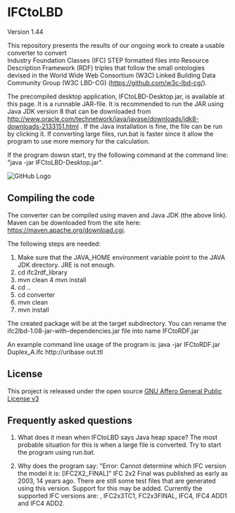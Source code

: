 # IFCtoLBD
Version 1.44

This repository presents the results of our ongoing work to 
create a usable converter to convert  
Industry Foundation Classes (IFC) STEP formatted files into 
Resource Description Framework (RDF) triples that follow the small ontologies devised in  the  World Wide Web Consortium (W3C) Linked Building Data Community Group (W3C LBD-CG)
(https://github.com/w3c-lbd-cg/).

The precompiled desktop application, IFCtoLBD-Desktop.jar, is available at this page. It is a runnable JAR-file. It is recommended to run the JAR using Java JDK version 8 that can be downloaded from http://www.oracle.com/technetwork/java/javase/downloads/jdk8-downloads-2133151.html .  If the Java installation is fine, the file can be run by clicking it. 
If converting large files, run.bat is faster since it allow the program to use more memory for the calculation.

If the program dowsn start, try the following command at the command line: "java -jar IFCtoLBD-Desktop.jar".

![GitHub Logo](https://github.com/jyrkioraskari/IFCtoLBD/blob/master/desktop/src/main/resources/screen.PNG)


## Compiling the code
The converter can be compiled using maven and Java JDK (the above link). Maven can be downloaded from the site here: https://maven.apache.org/download.cgi.

The following steps are needed:
1. Make sure that the JAVA_HOME environment variable point to the JAVA JDK directory. JRE is not enough.
2. cd ifc2rdf_library
3. mvn clean
4  mvn install
5. cd ..
6. cd converter
7. mvn clean 
8. mvn install

The created package will be at the target subdirectory.
You can rename the ifc2lbd-1.08-jar-with-dependencies.jar file into name IFCtoRDF.jar

An example command line usage of the program is:
java -jar IFCtoRDF.jar Duplex_A.ifc http://uribase  out.ttl

## License
This project is released under the open source [GNU Affero General Public License v3](http://www.gnu.org/licenses/agpl-3.0.en.html)

## Frequently asked questions

1.  What does it mean when IFCtoLBD says Java heap space?
The most probable situation for this is when a large file is converted. Try to start the program using run.bat. 

2. Why does the program say: "Error: Cannot determine which IFC version the model it is: [IFC2X2_FINAL]"
IFC 2x2 Final was published as early as 2003, 14 years ago. There are still some test files that are generated using this version. Support for this may be added.  Currently the supported IFC versions are: ,  IFC2x3TC1, FC2x3FINAL, IFC4, IFC4 ADD1 and  IFC4 ADD2.  
